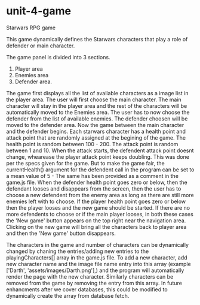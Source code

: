 # unit-4-game
Starwars RPG game

This game dynamically defines the Starwars characters that play a role of defender or main character. 

The game panel is divided into 3 sections. 

1. Player area 
2. Enemies area 
3. Defender area. 

The game first displays all the list of available characters as a image list in the player area. The user will first choose the main character. The main character will stay in the player area and the rest of the characters will be automatically moved to the Enemies area. The user has to now choose the defender from the list of available enemies. The defender choosen will be moved to the defender area. Now the game between the main character and the defender begins. Each starwars character has a health point and attack point that are randomly assigned at the begining of the game. The health point is random between 100 - 200. The attack point is random between 1 and 10. When the attack starts, the defendent attack point doesnt change, whearease the player attack point keeps doubling. This was done per the specs given for the game. But to make the game fair, the currentHealth() argument for the defendent call in the program can be set to a mean value of 5 - The same has been provided as a comment in the game.js file. When the defender health point goes zero or below, then the defendant looses and disappears from the screen, then the user has to choose a new defendent from the enemy area as long as there are still more enemies left with to choose. If the player health point goes zero or below then the player looses and the new game should be started. If there are no more defendents to choose or if the main player looses, in both these cases the 'New game' button appears on the top right near the navigation area. Clicking on the new game will bring all the characters back to player area and then the 'New game' button disappears. 

The characters in the game and number of characters can be dynamically changed by chaning the entries/adding new entries to the playingCharacters[] array in the game.js file. To add a new character, add new character name and the image file name entry into this array (example ['Darth', 'assets/images/Darth.png'],) and the program will automatically render the page with the new character. Similarly characters can be removed from the game by removing the entry from this array. In future enhancments after we cover databases, this could be modified to dynamically create the array from database fetch. 
